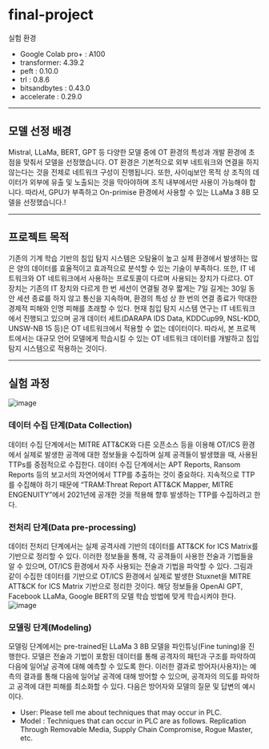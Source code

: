 # final-project

실험 환경
- Google Colab pro+ : A100
- transformer: 4.39.2
- peft : 0.10.0
- trl : 0.8.6
- bitsandbytes : 0.43.0
- accelerate : 0.29.0

***

## 모델 선정 배경
Mistral, LLaMa, BERT, GPT 등 다양한 모델 중에 OT 환경의 특성과 개발 환경에 초점을 맞춰서 모델을 선정했습니다. OT 환경은 기본적으로 외부 네트워크와 연결을 하지 않는다는 것을 전제로 네트워크 구성이 진행됩니다. 또한, 사이qj보안 목적 상 조직의 데이터가 외부에 유출 및 노출되는 것을 막아야하며 조직 내부에서만 사용이 가능해야 합니다. 따라서, GPU가 부족하고 On-primise 환경에서 사용할 수 있는 LLaMa 3 8B 모델을 선정했습니다.!


***

## 프로젝트 목적
기존의 기계 학습 기반의 침입 탐지 시스템은 오탐율이 높고 실제 환경에서 발생하는 많은 양의 데이터를 효율적이고 효과적으로 분석할 수 있는 기술이 부족하다. 또한, IT 네트워크와 OT 네트워크에서 사용하는 프로토콜이 다르며 사용되는 장치가 다르다. OT 장치는 기존의 IT 장치와 다르게 한 번 세션이 연결될 경우 짧게는 7일 길게는 30일 동안 세션 종료를 하지 않고 통신을 지속하며, 환경의 특성 상 한 번의 연결 종료가 막대한 경제적 피해와 인명 피해를 초래할 수 있다. 현재 침입 탐지 시스템 연구는 IT 네트워크에서 진행되고 있으며 공개 데이터 세트(DARAPA IDS Data, KDDCup99, NSL-KDD, UNSW-NB 15 등)은 OT 네트워크에서 적용할 수 없는 데이터이다. 따라서, 본 프로젝트에서는 대규모 언어 모델에게 학습시킬 수 있는 OT 네트워크 데이터를 개발하고 침입 탐지 시스템으로 적용하는 것이다.

***
## 실험 과정
![image](https://github.com/user-attachments/assets/8ee9d2dd-9d6c-4b83-9145-b1768b5947de)

### 데이터 수집 단계(Data Collection)
데이터 수집 단계에서는 MITRE ATT&CK와 다른 오픈소스 등을 이용해 OT/ICS 환경에서 실제로 발생한 공격에 대한 정보들을 수집하며 실제 공격들이 발생했을 때, 사용된 TTPs를 중점적으로 수집한다. 데이터 수집 단계에서는 APT Reports, Ransom Reports 등의 보고서의 자연어에서 TTP를 추출하는 것이 중요하다. 지속적으로 TTP를 수집해야 하기 때문에 “TRAM:Threat Report ATT&CK Mapper, MITRE ENGENUITY”에서 2021년에 공개한 것을 적용해 향후 발생하는 TTP를 수집하려고 한다.

### 전처리 단계(Data pre-processing)
데이터 전처리 단계에서는 실제 공격사례 기반의 데이터를 ATT&CK for ICS Matrix를 기반으로 정리할 수 있다. 이러한 정보들을 통해, 각 공격들이 사용한 전술과 기법들을 알 수 있으며, OT/ICS 환경에서 자주 사용되는 전술과 기법을 파악할 수 있다. 그림과 같이 수집한 데이터를 기반으로 OT/ICS 환경에서 실제로 발생한 Stuxnet을 MITRE ATT&CK for ICS Matrix 기반으로 정리한 것이다. 해당 정보들을 OpenAI GPT, Facebook LLaMa, Google BERT의 모델 학습 방법에 맞게 학습시켜야 한다. 
![image](https://github.com/user-attachments/assets/1a40f701-bc11-43e0-9194-2582edbfc799)


### 모델링 단계(Modeling)
 모델링 단계에서는 pre-trained된 LLaMa 3 8B 모델을 파인튜닝(Fine tuning)을 진행한다. 모델은 전술과 기법이 포함된 데이터를 통해 공격자의 패턴과 구조를 파악하여 다음에 일어날 공격에 대해 예측할 수 있도록 한다. 이러한 결과로 방어자(사용자)는 예측의 결과를 통해 다음에 일어날 공격에 대해 방어할 수 있으며, 공격자의 의도를 파악하고 공격에 대한 피해를 최소화할 수 있다. 다음은 방어자와 모델의 질문 및 답변의 예시이다.
- User: Please tell me about techniques that may occur in PLC.
- Model : Techniques that can occur in PLC are as follows. Replication Through Removable Media, Supply Chain Compromise, Rogue Master, etc.
 
